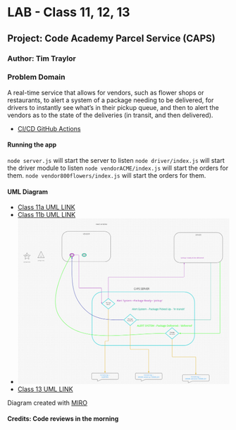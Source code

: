 # LAB - Class 11, 12, 13

## Project: Code Academy Parcel Service (CAPS)

### Author: Tim Traylor

### Problem Domain

A real-time service that allows for vendors, such as flower shops or restaurants, to alert a system of a package needing to be delivered, for drivers to instantly see what’s in their pickup queue, and then to alert the vendors as to the state of the deliveries (in transit, and then delivered).

- [CI/CD GitHub Actions](https://github.com/TTraylor310/caps/actions)

#### Running the app

`node server.js` will start the server to listen
`node driver/index.js` will start the driver module to listen
`node vendorACME/index.js` will start the orders for them.
`node vendor800flowers/index.js` will start the orders for them.

#### UML Diagram

- [Class 11a UML LINK](/progression/11%20UML.png)
- [Class 11b UML LINK](/progression/11UML2.png)
- ![Class 12](/progression/12UML.png)
- [Class 13 UML LINK](/progression/13Lab-UML.png)

Diagram created with [MIRO](https://www.miro.com/)

#### Credits: Code reviews in the morning
